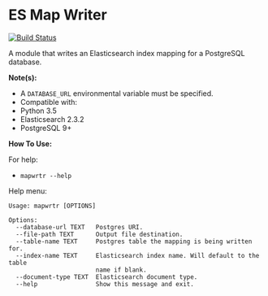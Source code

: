 # ES Map Writer

[![Build Status](https://travis-ci.org/Tuss4/es-map-writer.svg?branch=master)](https://travis-ci.org/Tuss4/es-map-writer)

A module that writes an Elasticsearch index mapping for a PostgreSQL database.

**Note(s):**
+ A `DATABASE_URL` environmental variable must be specified.
+ Compatible with:
 + Python 3.5
 + Elasticsearch 2.3.2
 + PostgreSQL 9+



 **How To Use:**

For help:  
+ `mapwrtr --help`

Help menu:
```
Usage: mapwrtr [OPTIONS]

Options:
  --database-url TEXT   Postgres URI.
  --file-path TEXT      Output file destination.
  --table-name TEXT     Postgres table the mapping is being written for.
  --index-name TEXT     Elasticsearch index name. Will default to the table
                        name if blank.
  --document-type TEXT  Elasticsearch document type.
  --help                Show this message and exit.
```
